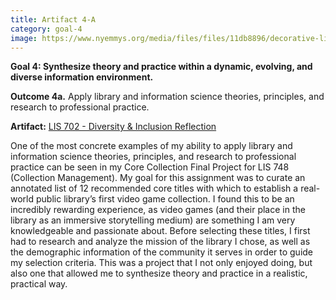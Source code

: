 ```yaml
---
title: Artifact 4-A
category: goal-4
image: https://www.nyemmys.org/media/files/files/11db8896/decorative-line-break-29.png
---
```


**Goal 4: Synthesize theory and practice within a dynamic, evolving, and diverse information environment.**

**Outcome 4a.** Apply library and information science theories, principles, and research to professional 
practice.

**Artifact:** [LIS 702 - Diversity & Inclusion Reflection](https://docs.google.com/document/d/1zVEr1DiLGJzUGcWXpGsBmRtWLO7N5Dv3pjQglazZPzI/edit?usp=sharing)

One of the most concrete examples of my ability to apply library and information science theories, principles, and research to professional practice can be seen in my Core Collection Final Project for LIS 748 (Collection Management). My goal for this assignment was to curate an annotated list of 12 recommended core titles with which to establish a real-world public library’s first video game collection. I found this to be an incredibly rewarding experience, as video games (and their place in the library as an immersive storytelling medium) are something I am very knowledgeable and passionate about. Before selecting these titles, I first had to research and analyze the mission of the library I chose, as well as the demographic information of the community it serves in order to guide my selection criteria. This was a project that I not only enjoyed doing, but also one that allowed me to synthesize theory and practice in a realistic, practical way.